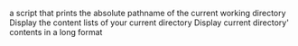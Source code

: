 a script that prints the absolute pathname of the current working directory
Display the content lists of your current directory
Display current directory' contents in a long format
